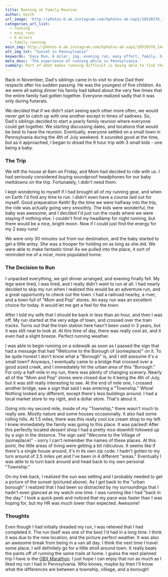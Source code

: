 ```yaml
---
title: Running at Family Reunion
author: keith
url_image: 'http://photos-b.ak.instagram.com/hphotos-ak-xap1/10520376_1442817385995985_334835990_n.jpg'
categories_url_list:
  - running
  - easy runs
  - 6 milers
  - family running
main_img: http://photos-b.ak.instagram.com/hphotos-ak-xap1/10520376_1442817385995985_334835990_n.jpg
alt_img_txt: "Sunset in Pennsylvania"
keywords: 'Easy Run, 6 miler, jog, evening run, easy effort, family, hills, dreaded run, long trip'
meta_desc: 'The experience of running while in Pennsylvania.'
summary: Part of what makes running difficult is being able to find the time to run.  Some days you're just exhausted after a full day's work, or you've been at home with your kids all day and you just want to relax.  Sometimes, you have to travel great distances in a car and after you reach your destination, you're given out.  You don't feel like running at all.  That was me a couple of weeks ago.
---
```

<p>Back in November, Dad's siblings came in to visit to show Dad their respects after his sudden passing.  He was the youngest of five children.  As we were all eating dinner his family had talked about the very few times that the entire family had gotten together.  Everyone realized sadly that it was only during funerals.  </p>

<p>We decided that if we didn't start seeing each other more often, we would never get to catch up with one another except in times of sadness.  So, Dad's siblings decided to start a yearly family reunion where everyone could get together.  We starting discussing dates, and locations that would be best to have the reunion.  Eventually, everyone settled on a small town in Pennsylvania during the 4th of July weekend.  It sounded good at the time, but as it approached, I began to dread the 9 hour trip with 3 small kids - one being a baby. </p>

<p><h3>The Trip</h3></p>

<p>We left the house at 6am on Friday, and Mom had decided to ride with us.  I had seriously considered buying soundproof headphones for our baby meltdowns on the trip.  Fortunately, I didn't need them. </p>

<p> I kept wondering to myself if I had brought all of my running gear, and when on Earth I'd find any time to run.  I didn't even have a course laid out for myself.  Good preparation Keith!  By the time we were halfway into the trip, the ride was actually going very smoothly.  The kids were wonderful, the baby was awesome, and I decided I'd just run the roads where we were staying if nothing else.  I couldn't find my headlamp for night running, but there would be a nice, bright moon.  Now if I could just find the energy for my 2 easy runs! </p>

<p>We were only 30 minutes out from our destination, and the baby started to get a little antsy.  She was a trooper for holding on as long as she did.  We were able to make fantastic time!  As we pulled into the place, it sort of reminded me of a nicer, more populated home.  </p>

<p><h3>The Decision to Run</h3></p>

<p>I unpacked everything, we got dinner arranged, and evening finally fell.  My legs were tired, I was tired, and I really didn't want to run at all.  I had nearly decided to skip my run when I realized this would be an adventure run, and a great opportunity to check out the town.  I had a railroad nearby, a river, and a town full of "Mom and Pop" stores.  An easy run was an excellent choice for today.  It would let me get a feel for the town.  </p>

<p>After I told my wife that I should be back in less than an hour, and then I was off.  My run started at the very edge of town, and crossed over the train tracks.  Turns out that the train station here hasn't been used in 3 years, but it was still neat to look at.  At this time of day, there was really cool air, and it even had a slight breeze.  Perfect running weather.  </p>

<p> I was able to begin running on a sidewalk as soon as I passed the sign that had a message that had "Welcome to the Borough of (someplace)" on it.  To be quite honest I don't know what a "Borough" is, and I still asssume it's a small town?  Anyways, I eventually came to a bridge that crossed over a good sized creek, and I immediately hit the urban area of this "Borough."  For only a half-mile in my run, there was plenty of changing scenery.  Nearly all of the "Mom and Pop" stores were closed due to it being the 4th of July, but it was still really interesting to see.  At the end of mile one, I crossed another bridge, saw a sign that said I was entering a "Township." Whoa!  Nothing looked any different, except there's less buildings around.  I had a local market store to my right, and a dollar store.  That's about it. </p>

<p>Going into my second mile, inside of my "Township," there wasn't much to really see.  Mostly nature and some houses occasionally.  It also had some rolling hills.  At 1.5 miles, there was this really cool ice cream shop to my left.  I knew immediately the family was going to this place.  It was packed!  After this perfectly located dessert shop I had a pretty nice downhill followed up by a sign in the distance.  The sign said "Wecome to the Village of (someplace)" - sorry I can't remember the names of these places.  At this point, the little areas of living were getting a bit ridiculous.  It seems like if there's a single house around, it's in its own zip code.  I hadn't gotten to my turn around of 2.5 miles yet and I've been in 4 different "areas."  Eventually I was able to to turn back around and head back to my own personal "Township."  </p>

<p> On my trek back, I realized the sun was setting and I probably needed to get a picture of the sunset (pictured above).  As I got back to the "urban borough" I realized that I had been so distracted by my surroundings that I hadn't even glanced at my watch one time.  I was running like I had "back in the day."  I took a quick peek and noticed that my pace was faster than I was hoping for, but my HR was much lower than expected.  Awesome! </p>

<p><h3>Thoughts</h3></p>

<p>Even though I had initially dreaded my run, I was relieved that I had completed it.  The run itself was one of the best I'd had in a long time.  I think it was due to the new location, and the picture perfect weather.  It was also an awesome break from being in a van all day.  I think the next time I travel some place, I will definitely go for a little stroll around town.  It really beats the pants off of running the same trails at home.  I guess the next planned trip I have is the <a href="http://www.outerbanksmarathon.com/">OBX Marathon</a>.  I just hope I can enjoy that run as much as I liked my run I had in Pennsylvania. Who knows, maybe by then I'll know what the differences are between a township, villiage, and a borough!</p>